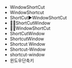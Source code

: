 - WindowShortCut
- WindowShortcut
- ShortCut▶️WindowShortCut
- 📌📁ShortCutWindow
- 📌📄WindowShortCut
- ShortCutWindow
- ShortcutWindow
- Shortcut Window
- Shortcut-Window
- shortcut-window
- 윈도우단축키